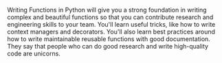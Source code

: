 Writing Functions in Python will give you a strong foundation in writing complex and beautiful functions 
so that you can contribute research and engineering skills to your team. 
You'll learn useful tricks, like how to write context managers and decorators. 
You'll also learn best practices around how to write maintainable reusable functions with good documentation. 
They say that people who can do good research and write high-quality code are unicorns.
